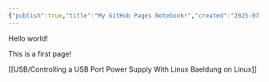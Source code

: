 ```yaml
---
{"publish":true,"title":"My GitHub Pages Notebook!","created":"2025-07-07T12:51:53.526+02:00","modified":"2025-07-07T12:54:46.339+02:00","cssclasses":""}
---
```



Hello world!

This is a first page!

[[USB/Controlling a USB Port Power Supply With Linux  Baeldung on Linux]]
